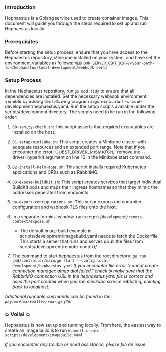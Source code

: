 
### Introduction

Hephaestus is a Golang service used to create container images. This document will guide you through the steps required to set up and run Hephaestus locally.

### Prerequisites
Before starting the setup process, ensure that you have access to the Hephaestus repository, Minikube installed on your system, and have set the environment variables as follows:
`WEBHOOK_SERVER_CERT_DIR=/<your-path-to>/hephaestus/local-development/webhook-certs`

### Setup Process
In the Hephaestus repository, run `go mod tidy` to ensure that all dependencies are installed.
Set the necessary webhook environment variable by adding the following program arguments: start -c local-development/hephaestus.yaml.
Run the setup scripts available under the scripts/development directory. The scripts need to be run in the following order:
1. `00-sanity-check.sh`: This script asserts that required executables are installed on the host.
2. `01-setup-minikube.sh`: This script creates a Minikube cluster with adequate resources and an extended port range. Note that if you encounter the error "GUEST_DRIVER_MISMATCH," remove the --driver=hyperkit argument on line 16 in the Minikube start command.
3. `02-install-helm-apps.sh`: This script installs required Kubernetes applications and CRDs such as RabbitMQ.
4. `03-expose-buildkit.sh`: This script creates services that target individual BuildKit pods and maps their ingress hostnames so that they mimic the addresses generated from endpoints.
5. `04-export-configurations.sh`: This script exports the controller configuration and webhook TLS files onto the host.

6. In a separate terminal window, run `scripts/development/remote-context/expose.sh`
   - The default image build example in scripts/development/imagebuild.yaml needs to fetch the Dockerfile. This starts a server that runs and serves up all the files from scripts/development/remote-context/.
7. The command to start hephaestus from the root directory: `go run cmd/controller/main.go start --config local-development/hephaestus.yaml`
_If you encounter the error "cannot create connection manager: amqp dial failed," check to make sure that the RabbitMQ connection URL in the hephaestus.yaml file is correct and uses the port created when you ran minikube service rabbitmq, pointing back to localhost._

_Additional runnable commands can be found in the `pkg/cmd/controller/root.go` file._
### 💥 Voila! 💥
Hephaestus is now set up and running locally. From here, the easiest way to create an image build is to run `kubectl create -f scripts/development/imagebuild.yaml`

_If you encounter any trouble or need assistance, please file an issue._
